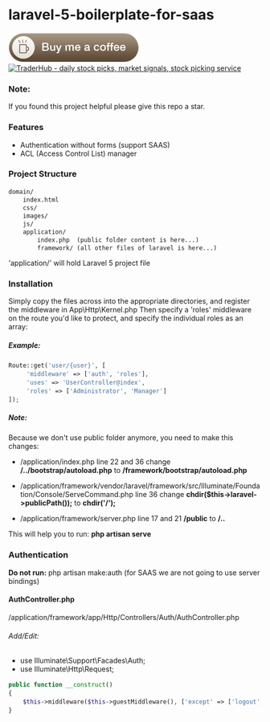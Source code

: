 laravel-5-boilerplate-for-saas
===================

<a href="https://www.paypal.com/cgi-bin/webscr?cmd=_s-xclick&hosted_button_id=C2HFZWSUPV47Q" target="_blank">
  <img src="https://raw.githubusercontent.com/Blah2014/phonegap-inmobi-plugin/gh-pages/images/BuymeaCoffee.png" border="0" name="submit" alt="PayPal - The safer, easier way to pay online!" />
</a>

<a href="http://traderhub.info" target="_blank">
  <img src="http://traderhub.info/images/AD.jpg" border="0" name="submit" alt="TraderHub - daily stock picks, market signals, stock picking service" />
</a>

### Note:
If you found this project helpful please give this repo a star.

### Features
* Authentication without forms (support SAAS)
* ACL (Access Control List) manager

### Project Structure
```
domain/
    index.html
    css/
    images/
    js/
    application/
        index.php  (public folder content is here...)
        framework/ (all other files of laravel is here...)
```      
'application/' will hold Laravel 5 project file

### Installation
Simply copy the files across into the appropriate directories, and register the middleware in App\Http\Kernel.php
Then specify a 'roles' middleware on the route you'd like to protect, and specify the individual roles as an array:

##### Example:
```php
Route::get('user/{user}', [
     'middleware' => ['auth', 'roles'],
     'uses' => 'UserController@index',
     'roles' => ['Administrator', 'Manager']
]);
```

##### Note:
Because we don't use public folder anymore, you need to make this changes:
* /application/index.php line 22 and 36
  change **/../bootstrap/autoload.php** to **/framework/bootstrap/autoload.php**

* /application/framework/vendor/laravel/framework/src/Illuminate/Foundation/Console/ServeCommand.php
  line 36 change **chdir($this->laravel->publicPath());** to **chdir('/');**
  
* /application/framework/server.php line 17 and 21 **/public** to **/..**

This will help you to run: **php artisan serve**

### Authentication
**Do not run:** php artisan make:auth (for SAAS we are not going to use server bindings)

#### AuthController.php
/application/framework/app/Http/Controllers/Auth/AuthController.php

###### Add/Edit: ######
* use Illuminate\Support\Facades\Auth;
* use Illuminate\Http\Request;

```php
public function __construct()
{
    $this->middleware($this->guestMiddleware(), ['except' => ['logout', 'register', 'login']]);
}
```